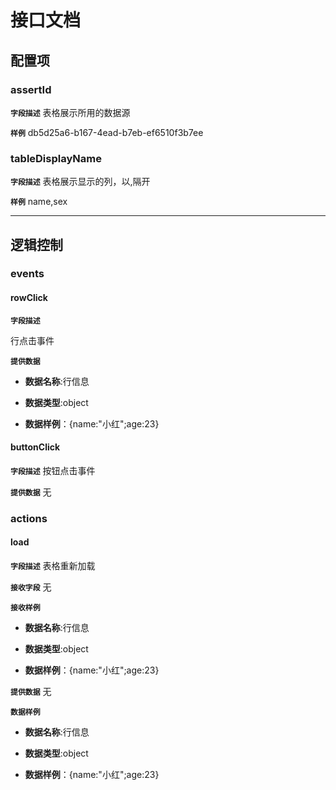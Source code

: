<!-- 以下为接口文档样例，请根据实际组件配置项及逻辑控制输出接口文档，文档提供两份，md源文件与html，html对外供配置查阅使用 -->
# 接口文档
<!-- 给配置人员使用的配置项字段介绍及样例，没有请删除此项 -->
## 配置项
### assertId
**`字段描述`**
表格展示所用的数据源

**`样例`**
db5d25a6-b167-4ead-b7eb-ef6510f3b7ee

### tableDisplayName
**`字段描述`**
表格展示显示的列，以,隔开

**`样例`**
name,sex

---
<!-- 逻辑控制文档样例，没有请删除此项 -->
## 逻辑控制
### events
#### rowClick

**`字段描述`**

行点击事件

**`提供数据`**

+ **数据名称**:行信息
  
+ **数据类型**:object
  
+ **数据样例**：{name:"小红";age:23}
  
#### buttonClick
**`字段描述`**
按钮点击事件

**`提供数据`**
无
### actions
#### load
**`字段描述`**
表格重新加载

**`接收字段`**
无
<!-- 数据类型具体有number,string,object,array,objectArray -->
**`接收样例`**
+ **数据名称**:行信息
  
+ **数据类型**:object
  
+ **数据样例**：{name:"小红";age:23}
  
**`提供数据`**
无

**`数据样例`**

+ **数据名称**:行信息
  
+ **数据类型**:object
  
+ **数据样例**：{name:"小红";age:23}
